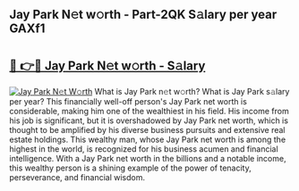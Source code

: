 ## Jay Park N𝚎t w𝚘rth - Part-2QK S𝚊lary per year GAXf1

# <h2><a href="http://gc3b2f.nevu.top/?p=Jay+Park">🔗 👉🔴 Jay Park N𝚎t w𝚘rth - S𝚊lary</a></h2>

[![Jay Park N𝚎t W𝚘rth](https://i.imgur.com/Oavwk0R.jpeg)](http://gc3b2f.nevu.top/?p=Jay+Park)
What is Jay Park n𝚎t w𝚘rth? What is Jay Park s𝚊lary per year?
This financially well-off person's Jay Park net worth is considerable, making him one of the wealthiest in his field. His income from his job is significant, but it is overshadowed by Jay Park net worth, which is thought to be amplified by his diverse business pursuits and extensive real estate holdings. This wealthy man, whose Jay Park net worth is among the highest in the world, is recognized for his business acumen and financial intelligence. With a Jay Park net worth in the billions and a notable income, this wealthy person is a shining example of the power of tenacity, perseverance, and financial wisdom.
